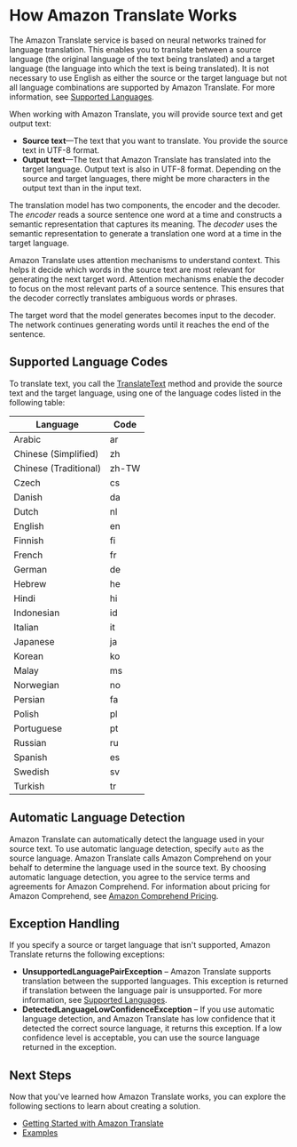 # How Amazon Translate Works<a name="how-it-works"></a>

The Amazon Translate service is based on neural networks trained for language translation\. This enables you to translate between a source language \(the original language of the text being translated\) and a target language \(the language into which the text is being translated\)\. It is not necessary to use English as either the source or the target language but not all language combinations are supported by Amazon Translate\. For more information, see [Supported Languages](what-is.md#what-is-languages)\.

When working with Amazon Translate, you will provide source text and get output text:
+ **Source text**—The text that you want to translate\. You provide the source text in UTF\-8 format\.
+ **Output text**—The text that Amazon Translate has translated into the target language\. Output text is also in UTF\-8 format\. Depending on the source and target languages, there might be more characters in the output text than in the input text\.

The translation model has two components, the encoder and the decoder\. The *encoder* reads a source sentence one word at a time and constructs a semantic representation that captures its meaning\. The *decoder* uses the semantic representation to generate a translation one word at a time in the target language\.

Amazon Translate uses attention mechanisms to understand context\. This helps it decide which words in the source text are most relevant for generating the next target word\. Attention mechanisms enable the decoder to focus on the most relevant parts of a source sentence\. This ensures that the decoder correctly translates ambiguous words or phrases\. 

The target word that the model generates becomes input to the decoder\. The network continues generating words until it reaches the end of the sentence\.

## Supported Language Codes<a name="how-it-works-language-codes"></a>

To translate text, you call the [TranslateText](API_TranslateText.md) method and provide the source text and the target language, using one of the language codes listed in the following table:


| Language | Code | 
| --- | --- | 
| Arabic | ar | 
| Chinese \(Simplified\) | zh | 
| Chinese \(Traditional\) | zh\-TW | 
| Czech | cs | 
| Danish | da  | 
| Dutch | nl  | 
| English | en | 
| Finnish | fi  | 
| French | fr | 
| German | de | 
| Hebrew | he  | 
| Hindi | hi | 
| Indonesian | id  | 
| Italian | it | 
| Japanese | ja | 
| Korean | ko | 
| Malay | ms | 
| Norwegian | no | 
| Persian | fa | 
| Polish | pl | 
| Portuguese | pt | 
| Russian | ru | 
| Spanish | es | 
| Swedish | sv | 
| Turkish | tr | 

## Automatic Language Detection<a name="how-to-auto"></a>

Amazon Translate can automatically detect the language used in your source text\. To use automatic language detection, specify `auto` as the source language\. Amazon Translate calls Amazon Comprehend on your behalf to determine the language used in the source text\. By choosing automatic language detection, you agree to the service terms and agreements for Amazon Comprehend\. For information about pricing for Amazon Comprehend, see [ Amazon Comprehend Pricing](https://aws.amazon.com/comprehend/pricing/)\.

## Exception Handling<a name="how-to-error-msg"></a>

If you specify a source or target language that isn't supported, Amazon Translate returns the following exceptions: 
+ **UnsupportedLanguagePairException** – Amazon Translate supports translation between the supported languages\. This exception is returned if translation between the language pair is unsupported\. For more information, see [Supported Languages](what-is.md#what-is-languages)\.
+ **DetectedLanguageLowConfidenceException** – If you use automatic language detection, and Amazon Translate has low confidence that it detected the correct source language, it returns this exception\. If a low confidence level is acceptable, you can use the source language returned in the exception\.

## Next Steps<a name="how-it-works-next-steps"></a>

Now that you've learned how Amazon Translate works, you can explore the following sections to learn about creating a solution\.
+ [Getting Started with Amazon Translate](getting-started.md)
+ [Examples](examples.md)